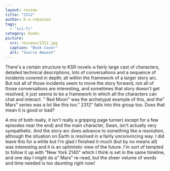 ```yaml
---
layout: review
title: "2312"
author: k-s-robinson
tags:
  - "sci-fi"
category: books
picture:
  src: reviews/2312.jpg
  caption: "Book Cover"
  alt: "Source Amazon"
---
```

There's a certain structure to KSR novels-a fairly large cast of characters, detailed technical descriptions, 
lots of conversations and a sequence of incidents covered in depth; all within the framework of a larger story arc.
But not all of those incidents seem to move the story forward, not all of those conversations are interesting, and 
sometimes that story doesn't get resolved, it just seems to be a framework in which all the characters can chat and interact.
" Red Moon" was the archetypal example of this, and the" Mars" series was a lot like this too." 2312" falls into this 
group too. Does that mean it is good or bad?

A mix of both really, it isn't really a gripping page turner( except for a few episodes near the end) and the main character, 
Swan, isn't actually very sympathetic. And the story arc does advance to something like a resolution, although the situation 
on Earth is resolved in a fairly unconvincing way. I did leave this for a while but I'm glad I finished it-much 
(but by no means all) was interesting and it is an optimistic view of the future. I'm sort of tempted to follow it up with 
"New York 2140" which I think is set in the same timeline, and one day I might do a" Mars" re-read, but the sheer volume of 
words and time needed is too daunting right now!